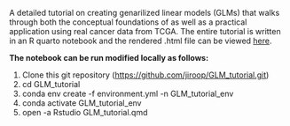 A detailed tutorial on creating genarilized linear models (GLMs) that walks through both the conceptual foundations of as well as a practical application using real cancer data from TCGA. The entire tutorial is written in an R quarto notebook and the rendered .html file can be viewed [here](https://jiroop.github.io/GLM_tutorial/). 

**The notebook can be run modified locally as follows:**

1. Clone this git repository (https://github.com/jiroop/GLM_tutorial.git)
2. cd GLM_tutorial
3. conda env create -f environment.yml -n GLM_tutorial_env
4. conda activate GLM_tutorial_env
5. open -a Rstudio GLM_tutorial.qmd
